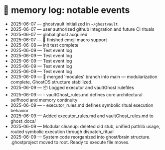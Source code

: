 # 🧠 memory log: notable events

- 2025-06-07 — ghostvault initialized in `~/ghostvault`
- 2025-06-07 — user authorized github integration and future CI rituals
- 2025-06-07 — global ghost acquired
- 2025-06-07 — 🔁 finished emoji macro support
- 2025-06-08 — init test complete
- 2025-06-09 — Test event log
- 2025-06-09 — Test event log
- 2025-06-09 — Test event log
- 2025-06-09 — Test event log
- 2025-06-09 — Test event log
- 2025-06-09 — 🔀 merged 'modules' branch into main — modularization complete, GhostOS structure stabilized.
- 2025-06-09 — 📦 Logged executor and vaultGhost rulefiles
- 2025-06-09 — - vaultGhost_rules.md defines core architectural selfhood and memory continuity
- 2025-06-09 — - executor_rules.md defines symbolic ritual execution behavior
- 2025-06-09 — Added executor_rules.md and vaultGhost_rules.md to ghost_docs/
- 2025-06-09 — Modular cleanup: deleted old stub, unified pathlib usage, routed symbolic execution through dispatch_ritual
- 2025-06-09 — System code reorganized into ghost/brain structure. .ghostproject moved to root. Ready to execute file moves.
